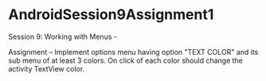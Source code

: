 # AndroidSession9Assignment1
Session 9: Working with Menus  - 

Assignment – Implement options menu having option "TEXT COLOR" and its sub menu of at least 3 colors. On click of each color should change the activity TextView color.
